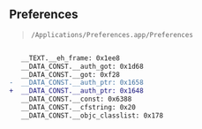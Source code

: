## Preferences

> `/Applications/Preferences.app/Preferences`

```diff

   __TEXT.__eh_frame: 0x1ee8
   __DATA_CONST.__auth_got: 0x1d68
   __DATA_CONST.__got: 0xf28
-  __DATA_CONST.__auth_ptr: 0x1658
+  __DATA_CONST.__auth_ptr: 0x1648
   __DATA_CONST.__const: 0x6388
   __DATA_CONST.__cfstring: 0x20
   __DATA_CONST.__objc_classlist: 0x178

```
